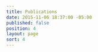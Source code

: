 ```yaml
---
title: Publications
date: 2015-11-06 18:37:00 -05:00
published: false
position: 4
layout: page
sort: 4
---
```


